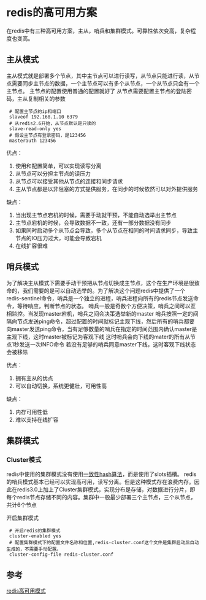 # redis的高可用方案
在redis中有三种高可用方案，主从，哨兵和集群模式。可靠性依次变高，复杂程度也变高。

## 主从模式
主从模式就是部署多个节点，其中主节点可以进行读写，从节点只能进行读，从节点需要同步主节点的数据，一个主节点可以有多个从节点，一个从节点只会有一个主节点。
主节点的配置使用普通的配置就好了
从节点需要配置主节点的登陆密码，主从复制相关的参数
```shell
 # 配置主节点的ip和端口
 slaveof 192.168.1.10 6379
 # 从redis2.6开始，从节点默认是只读的
 slave-read-only yes
 # 假设主节点有登录密码，是123456
 masterauth 123456
```

优点：

1. 使用和配置简单，可以实现读写分离
2. 从节点可以分担主节点的读压力
3. 从节点可以接受其他从节点的连接和同步请求
4. 主从节点都是以非阻塞的方式提供服务，在同步的时候依然可以对外提供服务

缺点：

1. 当出现主节点宕机的时候，需要手动就干预，不能自动选举出主节点
2. 主节点宕机的时候，会导致数据不一致，还有一部分数据没有同步
3. 如果同时启动多个从节点会导致，多个从节点在相同的时间请求同步，导致主节点的IO压力过大，可能会导致宕机
4. 在线扩容很难

## 哨兵模式
为了解决主从模式下需要手动干预把从节点切换成主节点，这个在生产环境是很致命的，我们需要的是可以自动选举的。为了解决这个问题redis中提供了一个redis-sentinel命令，哨兵是一个独立的进程，哨兵进程向所有的redis节点发送命令，等待响应，判断节点的状态。
哨兵一般是奇数个方便决策，哨兵之间可以互相监控。当发现master宕机，哨兵之间会决策选举新的master
哨兵按照一定的间隔向节点发送ping命令，超过配置的时间就标记主观下线，然后所有的哨兵都要向master发送ping命令，当有足够数量的哨兵在指定的时间范围内确认master是主观下线，这时master被标记为客观下线
这时哨兵会向下线的mater的所有从节点1秒发送一次INFO命令
若没有足够的哨兵同意master下线，这时客观下线状态会被移除

优点：

1. 拥有主从的优点
2. 可以自动切换，系统更健壮，可用性高

缺点：

1. 内存可用性低
2. 难以支持在线扩容

## 集群模式
### Cluster模式
redis中使用的集群模式没有使用[一致性hash算法](https://github.com/Alvin-Fu/notebook/blob/master/micro-service/%E9%9D%A2%E4%B8%B4%E7%9A%84%E9%97%AE%E9%A2%98%E5%92%8C%E8%A7%A3%E5%86%B3%E6%96%B9%E5%BC%8F/%E5%93%88%E5%B8%8C%E7%AE%97%E6%B3%95.md)，而是使用了slots插槽。
redis的哨兵模式基本已经可以实现高可用，读写分离。但是这种模式存在浪费内存。因此在redis3.0上加上了Cluster集群模式，实现分布是存储，对数据进行分片，即每个redis节点存储不同的内容。集群中一般最少部署三个主节点，三个从节点，共计6个节点

开启集群模式
```shell
 # 开启redis的集群模式
 cluster-enabled yes
 # 配置集群模式下的配置文件名称和位置,redis-cluster.conf这个文件是集群启动后自动生成的，不需要手动配置。
 cluster-config-file redis-cluster.conf
```

## 参考
[redis高可用模式](https://zhuanlan.zhihu.com/p/177000194)





















